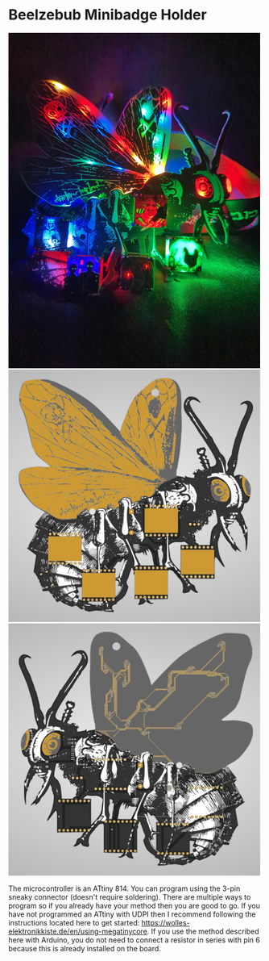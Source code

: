 # Beelzebub Minibadge Holder

<img src="/images/beelzebub_2.jpg" width="500" />

<img src="/images/beelzebub_minibadge_holder_front.png" width="500" />

<img src="/images/beelzebub_minibadge_holder_back.png" width="500" />

The microcontroller is an ATtiny 814. You can program using the 3-pin sneaky connector (doesn't require soldering). There are multiple ways to program so if you already have your method then you are good to go. If you have not programmed an ATtiny with UDPI then I recommend following the instructions located here to get started: <a href="https://wolles-elektronikkiste.de/en/using-megatinycore">https://wolles-elektronikkiste.de/en/using-megatinycore</a>. If you use the method described here with Arduino, you do not need to connect a resistor in series with pin 6 because this is already installed on the board. 
